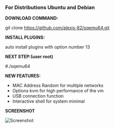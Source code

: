 
### For Distributions Ubuntu and Debian

**DOWNLOAD COMMAND:** 

git clone https://github.com/alexis-82/sqemu64.git


**INSTALL PLUGINS:**

auto install plugins with option number 13

**NEXT STEP:(user root)** 

#./sqemu64

**NEW FEATURES:**
- MAC Address Random for multiple networks
- Options kvm for high performance of the vm
- USB connection function
- Interactive shell for system minimal

**SCREENSHOT**

![Screenshot](http://funkyimg.com/i/UPy3.png)


